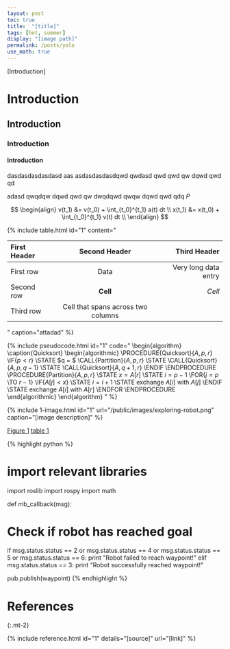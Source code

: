 ```yaml
---
layout: post
toc: true
title:  "[title]"
tags: [hot, summer]
display: "[image path]"
permalink: /posts/yolo
use_math: true
---
```


[Introduction]


# Introduction
## Introduction
### Introduction
#### Introduction

dasdasdasdasdasd aas asdasdasdasdqwd qwdasd  qwd qwd qw dqwd qwd qd 

adasd qwqdqw dqwd qwd qw dwqdqwd qwqw dqwd qwd qdq $P$

$$
\begin{align}
v(t_1) &= v(t_0) + \int_{t_0}^{t_1} a(t) dt \\  
x(t_1) &= x(t_0) + \int_{t_0}^{t_1} v(t) dt \\
\end{align}
$$

{% include table.html id="1" content="

| First Header  | Second Header | Third Header         |
| :------------ | :-----------: | -------------------: |
| First row     | Data          | Very long data entry |
| Second row    | **Cell**      | *Cell*               |
| Third row     | Cell that spans across two columns  ||

" 
caption="attadad" %}

{% include pseudocode.html id="1" code="
\begin{algorithm}
\caption{Quicksort}
\begin{algorithmic}
\PROCEDURE{Quicksort}{$A, p, r$}
    \IF{$p < r$} 
        \STATE $q = $ \CALL{Partition}{$A, p, r$}
        \STATE \CALL{Quicksort}{$A, p, q - 1$}
        \STATE \CALL{Quicksort}{$A, q + 1, r$}
    \ENDIF
\ENDPROCEDURE
\PROCEDURE{Partition}{$A, p, r$}
    \STATE $x = A[r]$
    \STATE $i = p - 1$
    \FOR{$j = p$ \TO $r - 1$}
        \IF{$A[j] < x$}
            \STATE $i = i + 1$
            \STATE exchange
            $A[i]$ with     $A[j]$
        \ENDIF
        \STATE exchange $A[i]$ with $A[r]$
    \ENDFOR
\ENDPROCEDURE
\end{algorithmic}
\end{algorithm}
" %}

{% include 1-image.html id="1" url="/public/images/exploring-robot.png" caption="[image description]" %}

[Figure 1](#img-1)
[table 1](#table-1)

{% highlight python %}
# import relevant libraries
import roslib
import rospy
import math

def mb_callback(msg):
  # Check if robot has reached goal
  if msg.status.status == 2 or msg.status.status == 4 or msg.status.status == 5 or msg.status.status == 6:
    print "Robot failed to reach waypoint!"
  elif msg.status.status == 3:
    print "Robot successfully reached waypoint!"
  
  pub.publish(waypoint)
{% endhighlight %}

# References
{:.mt-2}

{% include reference.html
    id="1"
    details="[source]"
    url="[link]" 
%}